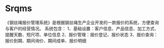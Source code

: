 # Srqms
 《钢丝绳报价管理系统》是根据钢丝绳生产企业开发的一款报价的系统，方便查询与客户的经营情况。 系统包含： 1、基础设置：客户信息、产品信息、加工方式、提醒天数、短尺项、单位信息 2、报价管理：报价登记、报价状态 3、报价查询：报价到期、期间询价、期间成单、报价明细

